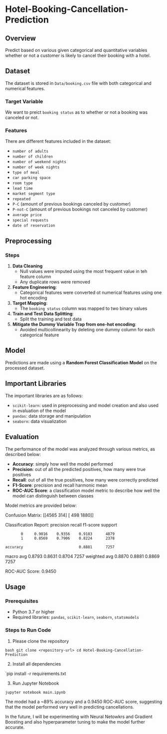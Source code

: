 # Hotel-Booking-Cancellation-Prediction

## Overview

Predict based on various given categorical and quantitative variables whether or not a customer is likely to cancel their booking with a hotel.


## Dataset

The dataset is stored in `Data/booking.csv` file with both categorical and numerical features.

### Target Variable

We want to preict `booking status` as to whether or not a booking was canceled or not.

### Features

There are different features included in the dataset: 

- `number of adults`
- `number of children`
- `number of weekend nights`
- `number of week nights`
- `type of meal`
- `car parking space`
- `room type`
- `lead time`
- `market segment type`
- `repeated`
- `P-C` (amount of previous bookings canceled by customer)
- `P-not-C` (amount of previous bookings not canceled by customer)
- `average price`
- `special requests`
- `date of reservation`

## Preprocessing

### Steps

1. **Data Cleaning**
    - Null values were imputed using the most frequent value in teh feature column
    - Any duplicate rows were removed
2. **Feature Engineering**:
    - Categorical features were converted ot numerical features using one hot encoding
3. **Target Mapping**:
    - The `booking status` column was mapped to two binary values
4. **Train and Test Data Splitting**:
    - Split the training and test data
5. **Mitigate the Dummy Variable Trap from one-hot encoding**:
    - Avoided multicollinearity by deleting one dummy column for each categorical feature

## Model

Predictions are made using a **Random Forest Classification Model** on the processed dataset.

## Important Libraries

The important libraries are as follows:
- `scikit-learn`: used in preprocessing and model creation and also used in evaluation of the model
- `pandas`: data storage and manipulation
- `seaborn`: data visualization

## Evaluation

The performance of the model was analyzed through various metrics, as described below:

- **Accuracy**: simply how well the model performed
- **Precision**: out of all the predicted positives, how many were true positives
- **Recall**: out of all the true positives, how many were correctly predicted
- **F1-Score**: precision and recall harmonic mean
- **ROC-AUC Score**: a classification model metric to describe how well the model can distinguish between classes



Model metrics are provided below:

Confusion Matrix: 
[[4565  314]
 [ 498 1880]]

Classification Report: 
              precision    recall  f1-score   support

           0     0.9016    0.9356    0.9183      4879
           1     0.8569    0.7906    0.8224      2378

    accuracy                         0.8881      7257
   macro avg     0.8793    0.8631    0.8704      7257
weighted avg     0.8870    0.8881    0.8869      7257


ROC-AUC Score: 0.9450


## Usage

### Prerequisites

- Python 3.7 or higher
- Required libraries: `pandas`, `scikit-learn`, `seaborn`, `statsmodels`

### Steps to Run Code

1. Please clone the repository

```bash git clone <repository-url> cd Hotel-Booking-Cancellation-Prediction```

2. Install all dependencies

`pip install -r requirements.txt

3. Run Jupyter Notebook

`jupyter notebook main.ipynb`

The model had a ~89% accuracy and a 0.9450 ROC-AUC score, suggesting that the model performed very well in predicting cancellations.

In the future, I will be experimenting with Neural Netowkrs and Gradient Boosting and also hyperparameter tuning to make the model further accurate.


